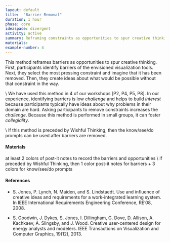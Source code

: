 ```yaml
---
layout: default
title:  "Barrier Removal"
duration: 1 hour
phase: core
ideaspace: divergent
activity: active
summary: Reframing constraints as opportunities to spur creative thinking.
materials:
example-number: 4
---
```

This method reframes barriers as opportunities to spur creative thinking. First, participants identify barriers of the envisioned visualization tools. Next, they select the most pressing constraint and imagine that it has been removed. Then, they create ideas about what would be possible without that constraint in the way.

\\
We have used this method in 4 of our workshops [P2, P4, P5, P8]. In our experience, identifying barriers is low _challenge_ and helps to build _interest_ because participants typically have ideas about why problems in their domain are hard. Asking participants to remove constraints increases the _challenge_. Because this method is performed in small groups, it can foster _collegiality_.

\\
If this method is preceded by Wishful Thinking, then the know/see/do prompts can be used after barriers are removed.

#### Materials
at least 2 colors of post-it notes to record the barriers and opportunities
\\
if preceded by Wishful Thinking, then 1 color post-it notes for barriers + 3 colors for know/see/do prompts

#### References
- S. Jones, P. Lynch, N. Maiden, and S. Lindstaedt. Use and influence of creative ideas and requirements for a work-integrated learning system. In IEEE International Requirements Engineering Conference, RE’08, 2008.

- S. Goodwin, J. Dykes, S. Jones, I. Dillingham, G. Dove, D. Allison, A. Kachkaev, A. Slingsby, and J. Wood. Creative user-centered design for energy analysts and modelers. IEEE Transactions on Visualization and Computer Graphics, 19(12), 2013.
